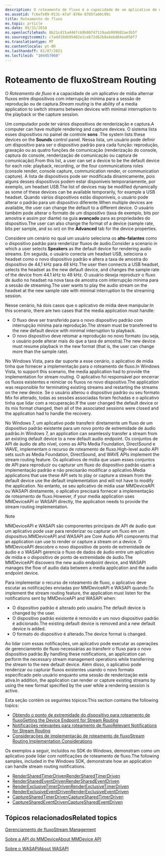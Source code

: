 ```yaml
---
description: O roteamento de fluxo é a capacidade de um aplicativo de mídia alternar fluxos entre dispositivos com interrupção mínima para a sessão de reprodução ou de captura.
ms.assetid: fc6efe89-013c-47af-870e-8705fa60c99c
title: Roteamento de fluxo
ms.topic: article
ms.date: 05/31/2018
ms.openlocfilehash: 8b21cd15a4467cb9b08747119aab999882ae3b5f
ms.sourcegitcommit: c7add10d695482e1ceb72d62b8a4ebd84ea050f7
ms.translationtype: MT
ms.contentlocale: pt-BR
ms.lasthandoff: 01/07/2021
ms.locfileid: "104457060"
---
```

# <a name="stream-routing"></a><span data-ttu-id="fc463-103">Roteamento de fluxo</span><span class="sxs-lookup"><span data-stu-id="fc463-103">Stream Routing</span></span>

<span data-ttu-id="fc463-104">O *Roteamento de fluxo* é a capacidade de um aplicativo de mídia alternar fluxos entre dispositivos com interrupção mínima para a sessão de reprodução ou de captura.</span><span class="sxs-lookup"><span data-stu-id="fc463-104">*Stream routing* is the ability of a media application to switch streams between devices with minimal interruption to the playback or the capture session.</span></span>

<span data-ttu-id="fc463-105">Um computador pode ter vários dispositivos de renderização e captura.</span><span class="sxs-lookup"><span data-stu-id="fc463-105">A computer can have multiple rendering and capture devices.</span></span> <span data-ttu-id="fc463-106">O sistema lista esses dispositivos no painel de controle **sons** .</span><span class="sxs-lookup"><span data-stu-id="fc463-106">The system lists these devices on the **Sounds** control panel.</span></span> <span data-ttu-id="fc463-107">Nessa lista, um usuário pode definir um dispositivo para ser o dispositivo padrão para cada função: reprodução, gravação ou as quatro funções de comunicação (renderização do console, captura do console, renderização de comunicação ou captura de comunicação).</span><span class="sxs-lookup"><span data-stu-id="fc463-107">From this list, a user can set a device to be the default device for each role: playback, recording, or the four communications roles (console render, console capture, communication render, or communication capture).</span></span> <span data-ttu-id="fc463-108">A lista de dispositivos pode ser modificada dinamicamente, pois alguns desses dispositivos podem estar disponíveis temporariamente, por exemplo, um headset USB.</span><span class="sxs-lookup"><span data-stu-id="fc463-108">The list of devices may be modified dynamically as some of these devices can be available temporarily, for example a USB headset.</span></span> <span data-ttu-id="fc463-109">Quando vários dispositivos estão disponíveis, o usuário pode alterar o padrão para um dispositivo diferente.</span><span class="sxs-lookup"><span data-stu-id="fc463-109">When multiple devices are available, the user can change the default to a different device.</span></span> <span data-ttu-id="fc463-110">O usuário também pode alterar o formato de um dispositivo (taxa de exemplo, bits por amostra e assim por diante) na guia **avançado** para as propriedades do dispositivo.</span><span class="sxs-lookup"><span data-stu-id="fc463-110">The user can also change the format of a device (sample rate, bits per sample, and so on) on the **Advanced** tab for the device properties.</span></span>

<span data-ttu-id="fc463-111">Considere um cenário no qual um usuário seleciona os **alto-falantes** como o dispositivo padrão para renderizar fluxos de áudio.</span><span class="sxs-lookup"><span data-stu-id="fc463-111">Consider a scenario in which a user selects **Speakers** as the default device for rendering audio streams.</span></span> <span data-ttu-id="fc463-112">Em seguida, o usuário conecta um headset USB, seleciona o headset como o novo dispositivo padrão e altera a taxa de amostra do dispositivo de 44,1 kHz para 48 kHz.</span><span class="sxs-lookup"><span data-stu-id="fc463-112">The user then connects a USB headset, selects the headset as the new default device, and changes the sample rate of the device from 44.1 kHz to 48 kHz.</span></span> <span data-ttu-id="fc463-113">O usuário deseja reproduzir o fluxo de áudio no headset na nova taxa de amostra com interrupção mínima para a sessão de streaming.</span><span class="sxs-lookup"><span data-stu-id="fc463-113">The user wants to play the audio stream on the headset at the new sample rate with minimal interruption to the streaming session.</span></span>

<span data-ttu-id="fc463-114">Nesse cenário, há dois casos que o aplicativo de mídia deve manipular:</span><span class="sxs-lookup"><span data-stu-id="fc463-114">In this scenario, there are two cases that the media application must handle:</span></span>

-   <span data-ttu-id="fc463-115">O fluxo deve ser transferido para o novo dispositivo padrão com interrupção mínima para reprodução.</span><span class="sxs-lookup"><span data-stu-id="fc463-115">The stream must be transferred to the new default device with minimal interruption to playback.</span></span>
-   <span data-ttu-id="fc463-116">O novo dispositivo deve retomar a reprodução no novo formato (ou seja, o usuário pode alterar mais do que a taxa de amostra).</span><span class="sxs-lookup"><span data-stu-id="fc463-116">The new device must resume playback in the new format (that is, the user can change more than the sample rate).</span></span>

<span data-ttu-id="fc463-117">No Windows Vista, para dar suporte a esse cenário, o aplicativo de mídia tinha que fornecer a implementação para o roteamento de fluxo.</span><span class="sxs-lookup"><span data-stu-id="fc463-117">In Windows Vista, to support this scenario, the media application had to provide the implementation for stream routing.</span></span> <span data-ttu-id="fc463-118">O aplicativo foi responsável por encerrar os fluxos existentes e reiniciar os fluxos no novo dispositivo.</span><span class="sxs-lookup"><span data-stu-id="fc463-118">The application was responsible for terminating existing streams and restarting the streams on the new device.</span></span> <span data-ttu-id="fc463-119">Se o usuário alterou o dispositivo padrão ou seu formato Mix foi alterado, todas as sessões associadas foram fechadas e o aplicativo tinha que lidar com a recuperação.</span><span class="sxs-lookup"><span data-stu-id="fc463-119">If the user changed the default device or its mix format changed, then all of the associated sessions were closed and the application had to handle the recovery.</span></span>

<span data-ttu-id="fc463-120">No Windows 7, um aplicativo pode transferir diretamente um fluxo de um dispositivo padrão existente para um novo ponto de extremidade de áudio padrão.</span><span class="sxs-lookup"><span data-stu-id="fc463-120">In Windows 7, an application can seamlessly transfer a stream from an existing default device to a new default audio endpoint.</span></span> <span data-ttu-id="fc463-121">Os conjuntos de API de áudio de alto nível, como as APIs Media Foundation, DirectSound e WAVE, implementam o recurso de roteamento de fluxo.</span><span class="sxs-lookup"><span data-stu-id="fc463-121">High-level audio API sets such as Media Foundation, DirectSound, and WAVE APIs implement the stream routing feature.</span></span> <span data-ttu-id="fc463-122">Os aplicativos de mídia que usam esses conjuntos de API para reproduzir ou capturar um fluxo do dispositivo padrão usam a implementação padrão e não precisarão modificar o aplicativo.</span><span class="sxs-lookup"><span data-stu-id="fc463-122">Media applications that use these API sets to play or capture a stream from the default device use the default implementation and will not have to modify the application.</span></span> <span data-ttu-id="fc463-123">No entanto, se seu aplicativo de mídia usar MMDeviceAPI ou WASAPI diretamente, o aplicativo precisará fornecer a implementação de roteamento de fluxo.</span><span class="sxs-lookup"><span data-stu-id="fc463-123">However, if your media application uses MMDeviceAPI or WASAPI directly, the application needs to provide the stream routing implementation.</span></span>

> [!Note]  
> <span data-ttu-id="fc463-124">MMDeviceAPI e WASAPI são componentes principais de API de áudio que um aplicativo pode usar para renderizar ou capturar um fluxo em um dispositivo.</span><span class="sxs-lookup"><span data-stu-id="fc463-124">MMDeviceAPI and WASAPI are Core Audio API components that an application can use to render or capture a stream on a device.</span></span> <span data-ttu-id="fc463-125">O MMDeviceAPI descobre o novo dispositivo de ponto de extremidade de áudio e o WASAPI gerencia o fluxo de dados de áudio entre um aplicativo de mídia e o dispositivo de ponto de extremidade de áudio.</span><span class="sxs-lookup"><span data-stu-id="fc463-125">The MMDeviceAPI discovers the new audio endpoint device, and WASAPI manages the flow of audio data between a media application and the audio endpoint device.</span></span>

 

<span data-ttu-id="fc463-126">Para implementar o recurso de roteamento de fluxo, o aplicativo deve escutar as notificações enviadas por MMDeviceAPI e WASAPI quando:</span><span class="sxs-lookup"><span data-stu-id="fc463-126">To implement the stream routing feature, the application must listen for the notifications sent by MMDeviceAPI and WASAPI when:</span></span>

-   <span data-ttu-id="fc463-127">O dispositivo padrão é alterado pelo usuário.</span><span class="sxs-lookup"><span data-stu-id="fc463-127">The default device is changed by the user.</span></span>
-   <span data-ttu-id="fc463-128">O dispositivo padrão existente é removido e um novo dispositivo padrão é adicionado.</span><span class="sxs-lookup"><span data-stu-id="fc463-128">The existing default device is removed and a new default device is added.</span></span>
-   <span data-ttu-id="fc463-129">O formato do dispositivo é alterado.</span><span class="sxs-lookup"><span data-stu-id="fc463-129">The device format is changed.</span></span>

<span data-ttu-id="fc463-130">Ao lidar com essas notificações, um aplicativo pode executar as operações de gerenciamento de fluxo necessárias ao transferir o fluxo para o novo dispositivo padrão.</span><span class="sxs-lookup"><span data-stu-id="fc463-130">By handling these notifications, an application can perform the necessary stream management operations while transferring the stream to the new default device.</span></span> <span data-ttu-id="fc463-131">Além disso, o aplicativo pode renderizar ou capturar fluxos existentes usando o novo formato especificado pelo usuário enquanto uma sessão de renderização está ativa.</span><span class="sxs-lookup"><span data-stu-id="fc463-131">In addition, the application can render or capture existing streams by using the new format specified by the user while a rendering session is active.</span></span>

<span data-ttu-id="fc463-132">Esta seção contém os seguintes tópicos:</span><span class="sxs-lookup"><span data-stu-id="fc463-132">This section contains the following topics:</span></span>

-   [<span data-ttu-id="fc463-133">Obtendo o ponto de extremidade do dispositivo para roteamento de fluxo</span><span class="sxs-lookup"><span data-stu-id="fc463-133">Getting the Device Endpoint for Stream Routing</span></span>](getting-the-default-device-endpoint-for-stream-routing.md)
-   [<span data-ttu-id="fc463-134">Notificações relevantes para roteamento de fluxo</span><span class="sxs-lookup"><span data-stu-id="fc463-134">Relevant Notifications for Stream Routing</span></span>](relevant-device-notifications-for-stream-routing.md)
-   [<span data-ttu-id="fc463-135">Considerações de implementação de roteamento de fluxo</span><span class="sxs-lookup"><span data-stu-id="fc463-135">Stream Routing Implementation Considerations</span></span>](stream-routing-implementation-considerations.md)

<span data-ttu-id="fc463-136">Os exemplos a seguir, incluídos no SDK do Windows, demonstram como um aplicativo pode lidar com notificações de roteamento de fluxo.</span><span class="sxs-lookup"><span data-stu-id="fc463-136">The following samples, included in the Windows SDK, demonstrate how an application can handle stream routing notifications.</span></span>

-   [<span data-ttu-id="fc463-137">RenderSharedTimerDriven</span><span class="sxs-lookup"><span data-stu-id="fc463-137">RenderSharedTimerDriven</span></span>](rendersharedtimerdriven.md)
-   [<span data-ttu-id="fc463-138">RenderSharedEventDriven</span><span class="sxs-lookup"><span data-stu-id="fc463-138">RenderSharedEventDriven</span></span>](rendersharedeventdriven.md)
-   [<span data-ttu-id="fc463-139">RenderExclusiveTimerDriven</span><span class="sxs-lookup"><span data-stu-id="fc463-139">RenderExclusiveTimerDriven</span></span>](renderexclusivetimerdriven.md)
-   [<span data-ttu-id="fc463-140">RenderExclusiveEventDriven</span><span class="sxs-lookup"><span data-stu-id="fc463-140">RenderExclusiveEventDriven</span></span>](renderexclusiveeventdriven.md)
-   [<span data-ttu-id="fc463-141">CaptureSharedTimerDriven</span><span class="sxs-lookup"><span data-stu-id="fc463-141">CaptureSharedTimerDriven</span></span>](capturesharedtimerdriven.md)
-   [<span data-ttu-id="fc463-142">CaptureSharedEventDriven</span><span class="sxs-lookup"><span data-stu-id="fc463-142">CaptureSharedEventDriven</span></span>](capturesharedeventdriven.md)

## <a name="related-topics"></a><span data-ttu-id="fc463-143">Tópicos relacionados</span><span class="sxs-lookup"><span data-stu-id="fc463-143">Related topics</span></span>

<dl> <dt>

[<span data-ttu-id="fc463-144">Gerenciamento de fluxo</span><span class="sxs-lookup"><span data-stu-id="fc463-144">Stream Management</span></span>](stream-management.md)
</dt> <dt>

[<span data-ttu-id="fc463-145">Sobre a API do MMDevice</span><span class="sxs-lookup"><span data-stu-id="fc463-145">About MMDevice API</span></span>](mmdevice-api.md)
</dt> <dt>

[<span data-ttu-id="fc463-146">Sobre o WASAPI</span><span class="sxs-lookup"><span data-stu-id="fc463-146">About WASAPI</span></span>](wasapi.md)
</dt> </dl>

 

 



